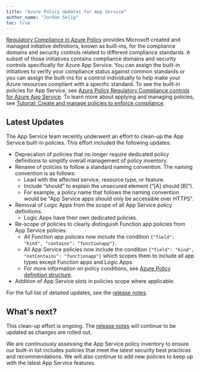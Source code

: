 ```yaml
---
title: "Azure Policy Updates for App Service"
author_name: "Jordan Selig"
toc: true
---
```


[Regulatory Compliance in Azure Policy](https://docs.microsoft.com/azure/governance/policy/concepts/regulatory-compliance) provides Microsoft created and managed initiative definitions, known as built-ins, for the compliance domains and security controls related to different compliance standards. A subset of those initiatives contains compliance domains and security controls specifically for Azure App Service. You can assign the built-in initiatives to verify your compliance status against common standards or you can assign the built-ins for a control individually to help make your Azure resources compliant with a specific standard. To see the built-in policies for App Service, see [Azure Policy Regulatory Compliance controls for Azure App Service](https://docs.microsoft.com/azure/app-service/security-controls-policy). To learn more about applying and managing policies, see [Tutorial: Create and manage policies to enforce compliance](https://docs.microsoft.com/azure/governance/policy/tutorials/create-and-manage).

## Latest Updates

The App Service team recently underwent an effort to clean-up the App Service built-in policies. This effort included the following updates:

- Deprecation of policies that no longer require dedicated policy definitions to simplify overall management of policy inventory.
- Rename of policies to follow a standard naming convention. The naming convention is as follows:
  - Lead with the affected service, resource type, or feature.
  - Include “should” to explain the unsecured element (“[A] should [B]”).
  - For example, a policy name that follows the naming convention would be "App Service apps should only be accessible over HTTPS".
- Removal of Logic Apps from the scope of all App Service policy definitions.
  - Logic Apps have their own dedicated policies.
- Re-scope of policies to clearly distinguish Function app policies from App Service policies.
  - All Function app policies now include the condition `{"field": "kind", "contains": "functionapp"}`.
  - All App Service policies now include the condition `{"field": "kind", "notContains": "functionapp"}` which scopes them to include all app types except Function apps and Logic Apps.
  - For more information on policy conditions, see [Azure Policy definition structure](https://docs.microsoft.com/azure/governance/policy/concepts/definition-structure#conditions).
- Addition of App Service slots in policies scope where applicable.

For the full list of detailed updates, see the [release notes](https://docs.microsoft.com/azure/app-service/security-controls-policy#release-notes).

## What's next?

This clean-up effort is ongoing. The [release notes](https://docs.microsoft.com/azure/app-service/security-controls-policy#release-notes) will continue to be updated as changes are rolled out.

We are continuously assessing the App Service policy inventory to ensure our built-in list includes policies that meet the latest security best practices and recommendations. We will also continue to add new policies to keep up with the latest App Service features.
